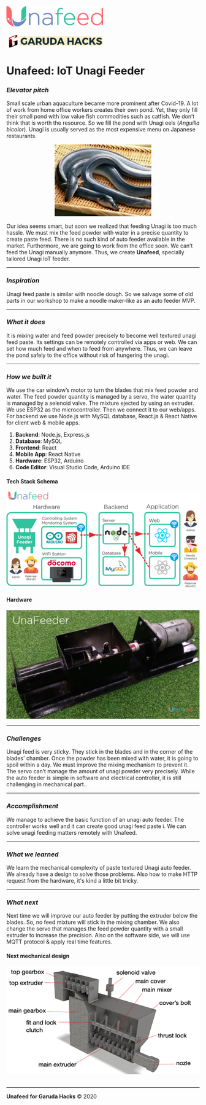 
<img width="50%" src="./images/unafeed_logo.png"/>
<br><br>
<img width="50%" src="./images/garuda_logo2.png"/>

# Unafeed: IoT Unagi Feeder

### *__Elevator pitch__*

Small scale urban aquaculture became more prominent after Covid-19. A lot of work from home office workers creates their own pond. Yet, they only fill their small pond with low value fish commodities such as catfish. We don’t think that is worth the resource. So we fill the pond with Unagi eels (_Anguilla bicolor_). Unagi is usually served as the most expensive menu on Japanese restaurants.

<center>
<img width="50%" src="./images/unagi.png"/>
</center>

Our idea seems smart, but soon we realized that feeding Unagi is too much hassle.  We must mix the feed powder with water in a precise quantity to create paste feed. There is no such kind of auto feeder available in the market. Furthermore, we are going to work from the office soon. We can’t feed the Unagi manually anymore. Thus, we create __Unafeed__, specially tailored Unagi IoT feeder.

<hr>

### *__Inspiration__*

Unagi feed paste is similar with noodle dough. So we salvage some of old parts in our workshop to make a noodle maker-like as an auto feeder MVP. 
 
<hr>

### *__What it does__*

It is mixing water and feed powder precisely to become well textured unagi feed paste. Its settings can be remotely controlled via apps or web. We can set how much feed and when to feed from anywhere. Thus, we can leave the pond safely to the office without risk of hungering the unagi.

<hr>

### *__How we built it__*

We use the car window’s motor to turn the  blades that mix feed powder and water. The feed powder quantity is managed by a servo, the water quantity is managed by a selenoid valve. The mixture ejected by using an extruder. We use ESP32 as the microcontroller. Then we connect it to our web/apps. For backend we use Node.js with MySQL database, React.js & React Native for client web & mobile apps.

1. __Backend__: Node.js, Express.js
2. __Database__: MySQL
3. __Frontend__: React
4. __Mobile App__: React Native
5. __Hardware__: ESP32, Arduino
6. __Code Editor__: Visual Studio Code, Arduino IDE

#### Tech Stack Schema

<img src="./images/skema.png"/>

#### Hardware

<img src="./images/unafeeder.png"/>

<hr>

### __*Challenges*__

Unagi feed is very sticky. They stick in the blades and in the corner of the blades' chamber. Once the powder has been mixed with water, it is going to spoil within a day.  We must improve the mixing mechanism to prevent it. The servo can’t manage the amount of unagi powder very precisely. While the auto feeder is simple in software and electrical controller, it is still challenging in mechanical part.. 

<hr>

### __*Accomplishment*__

We manage to achieve the basic function of an unagi auto feeder. The controller works well and it can create good unagi feed paste i. We can solve unagi feeding matters remotely with Unafeed. 

<hr>

### *__What we learned__*

We learn the mechanical complexity of paste textured Unagi auto feeder. We already have a design to solve those problems. Also how to make HTTP request from the hardware, it's kind a little bit tricky.

<hr>

### *__What next__*

Next time we will improve our auto feeder by putting the extruder below the blades. So, no feed mixture will stick in the mixing chamber. We also change the servo that manages the feed powder quantity with a small extruder to increase the precision. Also on the software side, we will use MQTT protocol & apply real time features.

#### Next mechanical design

<img src="./images/next.png"/>
<br><br>

<hr>

__Unafeed for Garuda Hacks__ © 2020
